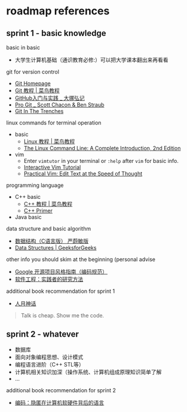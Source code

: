 # roadmap references

## sprint 1 - basic knowledge
basic in basic
* 大学生计算机基础（通识教育必修:）可以把大学课本翻出来再看看

git for version control
* [Git Homepage](https://git-scm.com/doc)
* [Git 教程 | 菜鸟教程](https://www.runoob.com/git/git-tutorial.html)
* [GitHub入门与实践 _ 大塚弘记](https://book.douban.com/subject/26462816/)
* [Pro Git _ Scott Chacon & Ben Straub](https://git-scm.com/book/en/v2)
* [Git In The Trenches](https://cbx33.github.io/gitt/intro.html)
  
linux commands for terminal operation
* basic
  * [Linux 教程 | 菜鸟教程](https://www.runoob.com/linux/linux-tutorial.html)
  * [The Linux Command Line: A Complete Introduction, 2nd Edition](https://book.douban.com/subject/6806862/)
* vim
  * Enter `vimtutor` in your terminal or `:help` after `vim` for basic info.
  * [Interactive Vim Tutorial](https://www.openvim.com/tutorial.html)
  * [Practical Vim: Edit Text at the Speed of Thought](https://book.douban.com/subject/10599776/)

programming language
* C++ basic
  * [C++ 教程 | 菜鸟教程](https://www.runoob.com/cplusplus/cpp-tutorial.html)
  * [C++ Primer](https://book.douban.com/subject/25708312/)
* Java basic


data structure and basic algorithm
* [数据结构（C语言版） 严蔚敏版](https://book.douban.com/subject/24699581/)
* [Data Structures | GeeksforGeeks](https://www.geeksforgeeks.org/data-structures/?ref=shm)

other info you should skim at the beginning (personal advise
* [Google 开源项目风格指南（编码规范）](https://zh-google-styleguide.readthedocs.io/en/latest/contents/)
* [软件工程：实践者的研究方法](https://book.douban.com/subject/6047742/)

additional book recommendation for sprint 1
* [人月神话](https://book.douban.com/subject/1105381/)

> Talk is cheap. Show me the code.


## sprint 2 - whatever

* 数据库
* 面向对象编程思想、设计模式
* 编程语言进阶（C++ STL等）
* 计算机相关知识加深（操作系统、计算机组成原理知识简单了解
* ...

additional book recommendation for sprint 2
* [编码：隐匿在计算机软硬件背后的语言](https://book.douban.com/subject/4822685/)